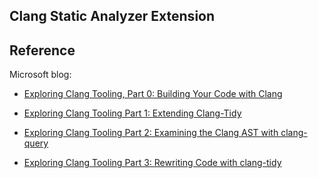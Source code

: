 Clang Static Analyzer Extension
---

## Reference

Microsoft blog:

* [Exploring Clang Tooling, Part 0: Building Your Code with Clang](
  https://devblogs.microsoft.com/cppblog/exploring-clang-tooling-part-0-building-your-code-with-clang)

* [Exploring Clang Tooling Part 1: Extending Clang-Tidy](
  https://devblogs.microsoft.com/cppblog/exploring-clang-tooling-part-1-extending-clang-tidy)

* [Exploring Clang Tooling Part 2: Examining the Clang AST with clang-query](
  https://devblogs.microsoft.com/cppblog/exploring-clang-tooling-part-2-examining-the-clang-ast-with-clang-query/)

* [Exploring Clang Tooling Part 3: Rewriting Code with clang-tidy](
  https://devblogs.microsoft.com/cppblog/exploring-clang-tooling-part-3-rewriting-code-with-clang-tidy/)
